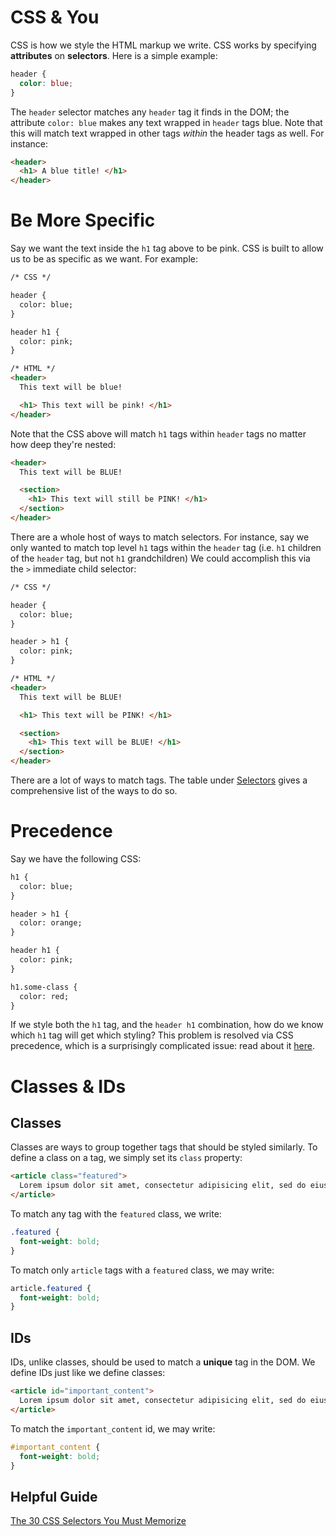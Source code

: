 # CSS & You

CSS is how we style the HTML markup we write. CSS works by specifying **attributes** on **selectors**. Here is a simple example:

```css
header {
  color: blue;
}
```

The `header` selector matches any `header` tag it finds in the DOM; the attribute `color: blue` makes any text wrapped in `header` tags blue. Note that this will match text wrapped in other tags _within_ the header tags as well. For instance:

```html
<header>
  <h1> A blue title! </h1>
</header>
```

# Be More Specific

Say we want the text inside the `h1` tag above to be pink. CSS is built to allow us to be as specific as we want. For example:

```html
/* CSS */

header {
  color: blue;
}

header h1 {
  color: pink;
}

/* HTML */
<header>
  This text will be blue!

  <h1> This text will be pink! </h1>
</header>
```

Note that the CSS above will match `h1` tags within `header` tags no matter how deep they're nested:

```html
<header>
  This text will be BLUE!

  <section>
    <h1> This text will still be PINK! </h1>
  </section>
</header>
```

There are a whole host of ways to match selectors. For instance, say we only wanted to match top level `h1` tags within the `header` tag (i.e. `h1` children of the `header` tag, but not `h1` grandchildren) We could accomplish this via the `>` immediate child selector:

```html
/* CSS */

header {
  color: blue;
}

header > h1 {
  color: pink;
}

/* HTML */
<header>
  This text will be BLUE!

  <h1> This text will be PINK! </h1>

  <section>
    <h1> This text will be BLUE! </h1>
  </section>
</header>
```

There are a lot of ways to match tags. The table under [Selectors][css3-selectors] gives a comprehensive list of the ways to do so.

# Precedence
Say we have the following CSS:

```html
h1 {
  color: blue;
}

header > h1 {
  color: orange;
}

header h1 {
  color: pink;
}

h1.some-class {
  color: red;
}
```


If we style both the `h1` tag, and the `header h1` combination, how do we know which `h1` tag will get which styling? This problem is resolved via CSS precedence, which is a surprisingly complicated issue: read about it [here][css-precedence].

[css-precedence]: http://www.vanseodesign.com/css/css-specificity-inheritance-cascaade/

# Classes & IDs

## Classes

Classes are ways to group together tags that should be styled similarly. To define a class on a tag, we simply set its `class` property:

```html
<article class="featured">
  Lorem ipsum dolor sit amet, consectetur adipisicing elit, sed do eiusmod tempor incididunt ut labore et dolore magna aliqua.
</article>
```

To match any tag with the `featured` class, we write:
```css
.featured {
  font-weight: bold;
}
```

To match only `article` tags with a `featured` class, we may write:
```css
article.featured {
  font-weight: bold;
}
```

## IDs

IDs, unlike classes, should be used to match a **unique** tag in the DOM. We define IDs just like we define classes:

```html
<article id="important_content">
  Lorem ipsum dolor sit amet, consectetur adipisicing elit, sed do eiusmod tempor incididunt ut labore et dolore magna aliqua.
</article>
```

To match the `important_content` id, we may write:
```css
#important_content {
  font-weight: bold;
}
```

## Helpful Guide
[The 30 CSS Selectors You Must Memorize](http://code.tutsplus.com/tutorials/the-30-css-selectors-you-must-memorize--net-16048)

[css3-selectors]: http://www.w3.org/TR/css3-selectors/#selectors
